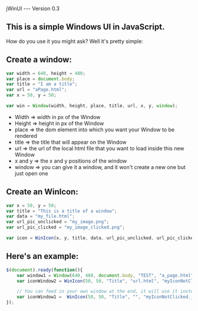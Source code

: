 jWinUI --- Version 0.3

This is a simple Windows UI in JavaScript.
----

How do you use it you might ask? Well it's pretty simple:

Create a window:
----

```Javascript
var width = 640, height = 480;
var place = document.body;
var title = "I am a title";
var url = "aPage.html";
var x = 50, y = 50;

var win = Window(width, height, place, title, url, x, y, window);
```

- Width => width in px of the Window
- Height => height in px of the Window
- place => the dom element into which you want your Window to be rendered
- title => the title that will appear on the Window
- url => the url of the local html file that you want to load inside this new Window
- x and y => the x and y positions of the window
- window => you can give it a window, and it won't create a new one but just open one


Create an WinIcon:
----

```Javascript
var x = 50, y = 50;
var title = "This is a title of a window";
var data = "my_file.html";
var url_pic_unclicked = "my_image.png";
var url_pic_clicked = "my_image_clicked.png";

var icon = WinIcon(x, y, title, data, url_pic_unclicked, url_pic_clicked);
```

Here's an example: 
----

```Javascript
$(document).ready(function(){
	var window1 = Window(640, 480, document.body, "TEST", "a_page.html");
	var iconWindow2 = WinIcon(50, 50, "Title", "url.html", "myIconNotClicked.jpg", "myIconClicked.jpg");

	// You can feed in your own window at the end, it will use it instead of creating a new one
	var iconWindow1 =  WinIcon(50, 50, "Title", "", "myIconNotClicked.jpg", "myIconClicked.jpg", window1);
});
```